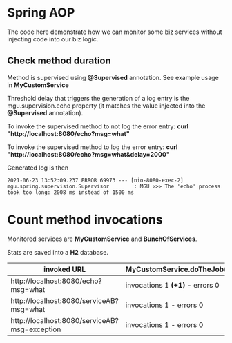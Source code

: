 # Spring AOP



The code here demonstrate how we can monitor some biz services without injecting code into our biz logic.



## Check method duration

Method is supervised using **@Supervised** annotation. See example usage in **MyCustomService**

Threshold delay that triggers the generation of a log entry is the mgu.supervision.echo property (it matches the value injected into the **@Supervised** annotation).

To invoke the supervised method to not log the error entry:  **curl "http://localhost:8080/echo?msg=what"**

To invoke the supervised method to log the error entry: **curl "http://localhost:8080/echo?msg=what&delay=2000"**

Generated log is then

```
2021-06-23 13:52:09.237 ERROR 69973 --- [nio-8080-exec-2] mgu.spring.supervision.Supervisor        : MGU >>> The 'echo' process took too long: 2008 ms instead of 1500 ms
```

# Count method invocations

Monitored services are **MyCustomService** and **BunchOfServices**.

Stats are saved into a **H2** database.


| invoked URL | MyCustomService.doTheJob() | BunchOfServices.serviceA() | BunchOfServices.serviceB() |
|-------------|----------------------------|----------------------------|----------------------------|
| http://localhost:8080/echo?msg=what | invocations 1 **(+1)** - errors 0 | invocations 0 - errors 0 | invocations 0 - errors 0 |
| http://localhost:8080/serviceAB?msg=what | invocations 1 - errors 0 | invocations 1 **(+1)** - errors 0 | invocations 1 **(+1)** - errors 0 |
| http://localhost:8080/serviceAB?msg=exception | invocations 1 - errors 0 | invocations 2 **(+1)** - errors 0 | invocations 2 **(+1)** - errors 1 **(+1)** |


